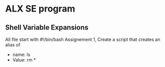 # ALX SE program
## Shell Variable Expansions
All file start with #!/bin/bash
Assignement 1, Create a script that creates an alias of
+ name: ls
+ Value: rm *